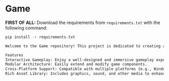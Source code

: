 # Game

**FIRST OF ALL:**
Download the requirements from `requirements.txt` with the following command:
```bash
pip install -r requirements.txt

Welcome to the Game repository! This project is dedicated to creating an engaging and interactive game experience. The repository contains all the necessary code, assets, and documentation needed to develop, modify, and enhance the game.

Features
Interactive Gameplay: Enjoy a well-designed and immersive gameplay experience.
Modular Architecture: Easily extend and modify game components.
Cross-Platform Support: Compatible with multiple platforms (e.g., Windows, macOS, Linux).
Rich Asset Library: Includes graphics, sound, and other media to enhance the game.
